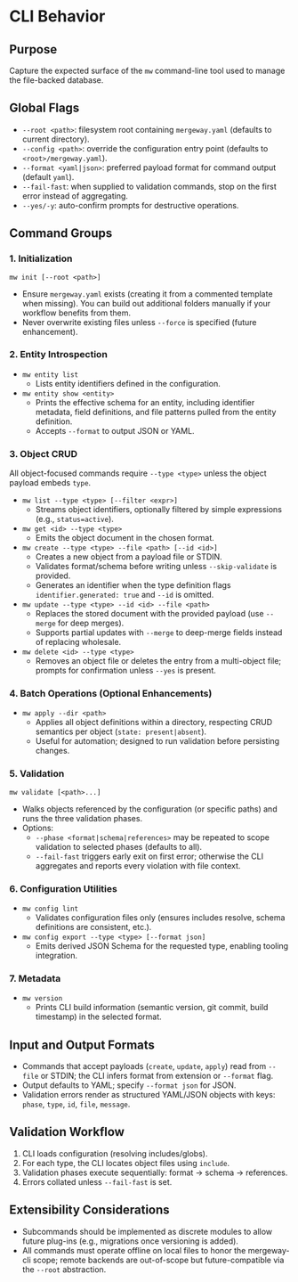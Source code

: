 # CLI Behavior

## Purpose

Capture the expected surface of the `mw` command-line tool used to manage the file-backed database.

## Global Flags

- `--root <path>`: filesystem root containing `mergeway.yaml` (defaults to current directory).
- `--config <path>`: override the configuration entry point (defaults to `<root>/mergeway.yaml`).
- `--format <yaml|json>`: preferred payload format for command output (default `yaml`).
- `--fail-fast`: when supplied to validation commands, stop on the first error instead of aggregating.
- `--yes/-y`: auto-confirm prompts for destructive operations.

## Command Groups

### 1. Initialization

`mw init [--root <path>]`

- Ensure `mergeway.yaml` exists (creating it from a commented template when missing). You can build out additional folders manually if your workflow benefits from them.
- Never overwrite existing files unless `--force` is specified (future enhancement).

### 2. Entity Introspection

- `mw entity list`
  - Lists entity identifiers defined in the configuration.
- `mw entity show <entity>`
  - Prints the effective schema for an entity, including identifier metadata, field definitions, and file patterns pulled from the entity definition.
  - Accepts `--format` to output JSON or YAML.

### 3. Object CRUD

All object-focused commands require `--type <type>` unless the object payload embeds `type`.

- `mw list --type <type> [--filter <expr>]`
  - Streams object identifiers, optionally filtered by simple expressions (e.g., `status=active`).
- `mw get <id> --type <type>`
  - Emits the object document in the chosen format.
- `mw create --type <type> --file <path> [--id <id>]`
  - Creates a new object from a payload file or STDIN.
  - Validates format/schema before writing unless `--skip-validate` is provided.
  - Generates an identifier when the type definition flags `identifier.generated: true` and `--id` is omitted.
- `mw update --type <type> --id <id> --file <path>`
  - Replaces the stored document with the provided payload (use `--merge` for deep merges).
  - Supports partial updates with `--merge` to deep-merge fields instead of replacing wholesale.
- `mw delete <id> --type <type>`
  - Removes an object file or deletes the entry from a multi-object file; prompts for confirmation unless `--yes` is present.

### 4. Batch Operations (Optional Enhancements)

- `mw apply --dir <path>`
  - Applies all object definitions within a directory, respecting CRUD semantics per object (`state: present|absent`).
  - Useful for automation; designed to run validation before persisting changes.

### 5. Validation

`mw validate [<path>...]`

- Walks objects referenced by the configuration (or specific paths) and runs the three validation phases.
- Options:
  - `--phase <format|schema|references>` may be repeated to scope validation to selected phases (defaults to all).
  - `--fail-fast` triggers early exit on first error; otherwise the CLI aggregates and reports every violation with file context.

### 6. Configuration Utilities

- `mw config lint`
  - Validates configuration files only (ensures includes resolve, schema definitions are consistent, etc.).
- `mw config export --type <type> [--format json]`
  - Emits derived JSON Schema for the requested type, enabling tooling integration.

### 7. Metadata

- `mw version`
  - Prints CLI build information (semantic version, git commit, build timestamp) in the selected format.

## Input and Output Formats

- Commands that accept payloads (`create`, `update`, `apply`) read from `--file` or STDIN; the CLI infers format from extension or `--format` flag.
- Output defaults to YAML; specify `--format json` for JSON.
- Validation errors render as structured YAML/JSON objects with keys: `phase`, `type`, `id`, `file`, `message`.

## Validation Workflow

1. CLI loads configuration (resolving includes/globs).
2. For each type, the CLI locates object files using `include`.
3. Validation phases execute sequentially: format → schema → references.
4. Errors collated unless `--fail-fast` is set.

## Extensibility Considerations

- Subcommands should be implemented as discrete modules to allow future plug-ins (e.g., migrations once versioning is added).
- All commands must operate offline on local files to honor the mergeway-cli scope; remote backends are out-of-scope but future-compatible via the `--root` abstraction.

